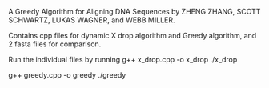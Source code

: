 A Greedy Algorithm for Aligning DNA Sequences by ZHENG ZHANG, SCOTT SCHWARTZ, LUKAS WAGNER, and WEBB MILLER. 
 
Contains cpp files for dynamic X drop algorithm and Greedy algorithm, and 2 fasta files for comparison.

Run the individual files by running
g++ x_drop.cpp -o x_drop
./x_drop

g++ greedy.cpp -o greedy
./greedy
